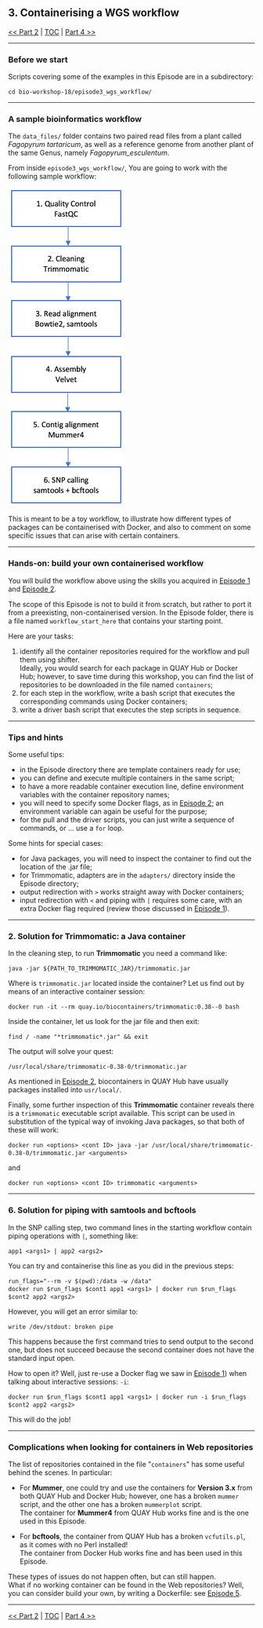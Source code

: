## 3. Containerising a WGS workflow

 [\<\< Part 2](https://github.com/PawseySC/bio-workshop-18/blob/master/2.fastqc.md)
 | [TOC](https://github.com/PawseySC/bio-workshop-18/blob/master/TableOfContents.md) |
 [Part 4 \>\>](https://github.com/PawseySC/bio-workshop-18/blob/master/4.hpc.md)
______

### Before we start
Scripts covering some of the examples in this Episode are in a subdirectory:

    cd bio-workshop-18/episode3_wgs_workflow/


---
### A sample bioinformatics workflow
The `data_files/` folder contains two paired read files from a plant called *Fagopyrum tartaricum*, as well as a reference genome from another plant of the same Genus, namely *Fagopyrum_esculentum*.

From inside `episode3_wgs_workflow/`, You are going to work with the following sample workflow:

![ep3_workflow_pic](episode3_wgs_workflow/Workflow.png)


This is meant to be a toy workflow, to illustrate how different types of packages can be containerised with Docker, and also to comment on some specific issues that can arise with certain containers.


---
### Hands-on: build your own containerised workflow
You will build the workflow above using the skills you acquired in [Episode 1](https://github.com/PawseySC/bio-workshop-18/blob/master/1.containers.md) and [Episode 2](https://github.com/PawseySC/bio-workshop-18/blob/master/2.fastqc.md).

The scope of this Episode is not to build it from scratch, but rather to port it from a preexisting, non-containerised version. In the Episode folder, there is a file named `workflow_start_here` that contains your starting point.

Here are your tasks:
1. identify all the container repositories required for the workflow and pull them using shifter.  
  Ideally, you would search for each package in QUAY Hub or Docker Hub; however, to save time during this workshop, you can find the list of repositories to be downloaded in the file named `containers`;
2. for each step in the workflow, write a bash script that executes the corresponding commands using Docker containers;
3. write a driver bash script that executes the step scripts in sequence.


---
### Tips and hints
Some useful tips:
- in the Episode directory there are template containers ready for use;
- you can define and execute multiple containers in the same script;
- to have a more readable container execution line, define environment variables with the container repository names;
- you will need to specify some Docker flags, as in [Episode 2](https://github.com/PawseySC/bio-workshop-18/blob/master/2.fastqc.md); an environment variable can again be useful for the purpose;
- for the pull and the driver scripts, you can just write a sequence of commands, or ... use a `for` loop.

Some hints for special cases:
- for Java packages, you will need to inspect the container to find out the location of the .jar file;
- for Trimmomatic, adapters are in the `adapters/` directory inside the Episode directory;
- output redirection with `>` works straight away with Docker containers;
- input redirection with `<` and piping with `|` requires some care, with an extra Docker flag required (review those discussed in [Episode 1](https://github.com/PawseySC/bio-workshop-18/blob/master/1.containers.md)).


---
### 2. Solution for Trimmomatic: a Java container
In the cleaning step, to run **Trimmomatic** you need a command like:

    java -jar ${PATH_TO_TRIMMOMATIC_JAR}/trimmomatic.jar

Where is `trimmomatic.jar` located inside the container? Let us find out by means of an interactive container session:

    docker run -it --rm quay.io/biocontainers/trimmomatic:0.38--0 bash

Inside the container, let us look for the jar file and then exit:

    find / -name "*trimmomatic*.jar" && exit

The output will solve your quest:

    /usr/local/share/trimmomatic-0.38-0/trimmomatic.jar

As mentioned in [Episode 2](https://github.com/PawseySC/bio-workshop-18/blob/master/2.fastqc.md), biocontainers in QUAY Hub have usually packages installed into `usr/local/`.

Finally, some further inspection of this **Trimmomatic** container reveals there is a `trimmomatic` executable script available. This script can be used in substitution of the typical way of invoking Java packages, so that both of these will work:

    docker run <options> <cont ID> java -jar /usr/local/share/trimmomatic-0.38-0/trimmomatic.jar <arguments>
and

    docker run <options> <cont ID> trimmomatic <arguments>


---
### 6. Solution for piping with samtools and bcftools
In the SNP calling step, two command lines in the starting workflow contain piping operations with `|`, something like:

    app1 <args1> | app2 <args2>

You can try and containerise this line as you did in the previous steps:

    run_flags="--rm -v $(pwd):/data -w /data"
    docker run $run_flags $cont1 app1 <args1> | docker run $run_flags $cont2 app2 <args2>

However, you will get an error similar to:

    write /dev/stdout: broken pipe

This happens because the first command tries to send output to the second one, but does not succeed because the second container does not have the standard input open.

How to open it? Well, just re-use a Docker flag we saw in [Episode 1](https://github.com/PawseySC/bio-workshop-18/blob/master/1.containers.md)) when talking about interactive sessions: `-i`:

    docker run $run_flags $cont1 app1 <args1> | docker run -i $run_flags $cont2 app2 <args2>

This will do the job!


---
### Complications when looking for containers in Web repositories

The list of repositories contained in the file "`containers`" has some useful behind the scenes. In particular:

- For **Mummer**, one could try and use the containers for **Version 3.x** from both QUAY Hub and Docker Hub; however, one has a broken `mummer` script, and the other one has a broken `mummerplot` script.  
The container for **Mummer4** from QUAY Hub works fine and is the one used in this Episode.

- For **bcftools**, the container from QUAY Hub has a broken `vcfutils.pl`, as it comes with no Perl installed!  
The container from Docker Hub works fine and has been used in this Episode.

These types of issues do not happen often, but can still happen.  
What if no working container can be found in the Web repositories? Well, you can consider build your own, by writing a Dockerfile: see [Episode 5](https://github.com/PawseySC/bio-workshop-18/blob/master/5.sincell_workflow.md).



______
 [\<\< Part 2](https://github.com/PawseySC/bio-workshop-18/blob/master/2.fastqc.md)
 | [TOC](https://github.com/PawseySC/bio-workshop-18/blob/master/TableOfContents.md) |
 [Part 4 \>\>](https://github.com/PawseySC/bio-workshop-18/blob/master/4.hpc.md)
